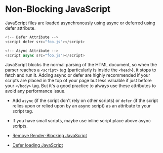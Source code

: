 # Non-Blocking JavaScript

JavaScript files are loaded asynchronously using async or deferred using defer attribute.

```javascript
<!-- Defer Attribute -->
<script defer src="foo.js"></script>

<!-- Async Attribute -->
<script async src="foo.js"></script>
```

JavaScript blocks the normal parsing of the HTML document, so when the parser reaches a `<script>` tag (particularly is inside the `<head>`), it stops to fetch and run it. Adding async or defer are highly recommended if your scripts are placed in the top of your page but less valuable if just before your `</body>` tag. But it's a good practice to always use these attributes to avoid any performance issue.

- Add `async` (if the script don't rely on other scripts) or `defer` (if the script relies upon or relied upon by an async script) as an attribute to your script tag.
- If you have small scripts, maybe use inline script place above async scripts.

- [Remove Render-Blocking JavaScript](https://developers.google.com/speed/docs/insights/BlockingJS)
- [Defer loading JavaScript](https://varvy.com/pagespeed/defer-loading-javascript.html)
